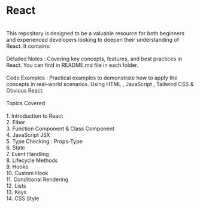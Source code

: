 # React
<br>
This repository is designed to be a valuable resource for both beginners and experienced developers looking to deepen their understanding of React. It contains:
<br>
<br>
Detailed Notes : Covering key concepts, features, and best practices in React. You can find in README.md file in each folder.
<br>
<br>
Code Examples : Practical examples to demonstrate how to apply the concepts in real-world scenarios. Using HTML , JavaScript , Tailwind CSS & Obvious React.
<br>
<br>
Topics Covered
<br>
<br>
1. Introduction to React
<br>
2. Fiber
<br>
3. Function Component & Class Component
<br>
4. JavaScript JSX
<br>
5. Type Checking : Props-Type
<br>
6. State
<br>
7. Event Handling
<br>
8. Lifecycle Methods
<br>
9. Hooks
<br>
10. Custom Hook
<br>
11. Conditional Rendering
<br>
12. Lists
<br> 
13. Keys
<br>
14. CSS Style
